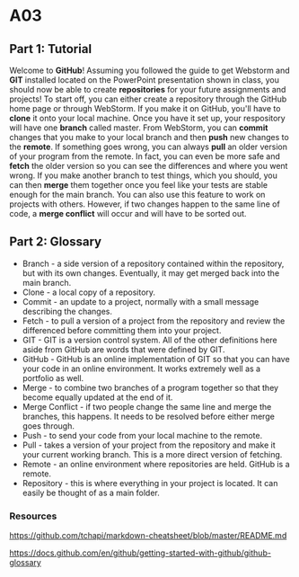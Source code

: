 # A03 #

## Part 1: Tutorial ##

Welcome to **GitHub**! Assuming you followed the guide to get Webstorm and **GIT** installed located on the PowerPoint presentation shown in class, you should now be able to create **repositories** for your future assignments and projects! To start off, you can either create a repository through the GitHub home page or through WebStorm. If you make it on GitHub, you'll have to **clone** it onto your local machine. Once you have it set up, your respository will have one **branch** called master. From WebStorm, you can **commit** changes that you make to your local branch and then **push** new changes to the **remote**. If something goes wrong, you can always **pull** an older version of your program from the remote. In fact, you can even be more safe and **fetch** the older version so you can see the differences and where you went wrong. If you make another branch to test things, which you should, you can then **merge** them together once you feel like your tests are stable enough for the main branch. You can also use this feature to work on projects with others. However, if two changes happen to the same line of code, a **merge conflict** will occur and will have to be sorted out.

## Part 2: Glossary ##

- Branch - a side version of a repository contained within the repository, but with its own changes. Eventually, it may get merged back into the main branch.
- Clone - a local copy of a repository.
- Commit - an update to a project, normally with a small message describing the changes.
- Fetch - to pull a version of a project from the repository and review the differenced before committing them into your project.
- GIT - GIT is a version control system. All of the other definitions here aside from GitHub are words that were defined by GIT.
- GitHub - GitHub is an online implementation of GIT so that you can have your code in an online environment. It works extremely well as a portfolio as well.
- Merge - to combine two branches of a program together so that they become equally updated at the end of it.
- Merge Conflict - if two people change the same line and merge the branches, this happens. It needs to be resolved before either merge goes through.
- Push - to send your code from your local machine to the remote.
- Pull - takes a version of your project from the repository and make it your current working branch. This is a more direct version of fetching.
- Remote - an online environment where repositories are held. GitHub is a remote.
- Repository - this is where everything in your project is located. It can easily be thought of as a main folder.

### Resources ###

https://github.com/tchapi/markdown-cheatsheet/blob/master/README.md

https://docs.github.com/en/github/getting-started-with-github/github-glossary
